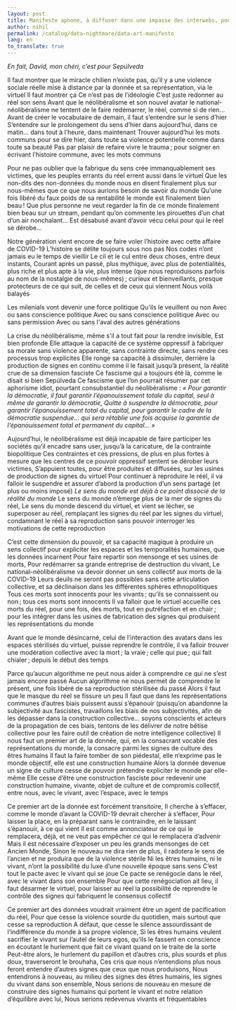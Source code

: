 ```yaml
---
layout: post
title: Manifeste aphone, à diffuser dans une impasse des interwebs, pour la structuration d'un art de la donnée
author: nihil
permalink: /catalog/data-nightmare/data-art-manifesto
lang: en
to_translate: true
---
```


*En fait, David, mon chéri, c’est pour Sepúlveda*

Il faut montrer que le miracle chilien n’existe pas, qu’il y a une violence sociale réelle mise à distance par la donnée et sa représentation, via le virtuel
Il faut montrer ça
Ce n’est pas de l’idéologie
C’est juste redonner au réel son sens
Avant que le néolibéralisme et son nouvel avatar le national-néolibéralisme ne tentent de le faire redémarrer, le réel, comme si de rien…
Avant de créer le vocabulaire de demain, il faut s’entendre sur le sens d’hier
S’entendre sur le prolongement du sens d’hier dans aujourd’hui, dans ce matin… dans tout à l’heure, dans maintenant
Trouver aujourd’hui les mots communs pour se dire hier, dans toute sa violence potentielle comme dans toute sa beauté
Pas par plaisir de refaire vivre le trauma ; pour soigner en écrivant l’histoire commune, avec les mots communs

Pour ne pas oublier que la fabrique du sens crée immanquablement ses victimes, que les peuples errants du réel errent aussi dans le virtuel
Que les non-dits des non-données du monde nous en disent finalement plus sur nous-mêmes que ce que nous aurions besoin de savoir du monde
Qu’une fois libéré du faux poids de sa rentabilité le monde est finalement bien beau !
Que plus personne ne veut regarder la fin de ce monde finalement bien beau sur un stream, pendant qu’on commente les pirouettes d’un chat d’un air nonchalant... 
Est désabusé avant d’avoir vécu celui pour qui le réel se dérobe…

Notre génération vient encore de se faire voler l’histoire avec cette affaire de COVID-19
L’histoire se délite toujours sous nos pas
Nos codes n’ont jamais eu le temps de vieillir
Le cil et le cul entre deux choses, entre deux instants,
Courant après un passé, plus mythique, avec plus de potentialités, plus riche et plus apte à la vie, plus intense (que nous reproduisons parfois au nom de la nostalgie de nous-mêmes) ; curieux et bienveillants, presque protecteurs de ce qui suit, de celles et de ceux qui viennent
Nous voilà balayés 

Les milenials vont devenir une force politique
Qu’ils le veuillent ou non
Avec ou sans conscience politique
Avec ou sans conscience politique
Avec ou sans permission
Avec ou sans l'aval des autres générations

La crise du néolibéralisme, même s’il a tout fait pour la rendre invisible,
Est bien profonde
Elle attaque la capacité de ce système oppressif à fabriquer sa morale sans violence apparente, sans contrainte directe, sans rendre ces processus trop explicites 
Elle ronge sa capacité à dissimuler, derrière la production de signes en continu comme il le faisait jusqu’à présent, la réalité crue de sa dimension fasciste
Ce fascisme qui a toujours été là, comme le disait si bien Sepúlveda
Ce fascisme que l’on pourrait résumer par cet aphorisme idiot, pourtant consubstantiel du néolibéralisme :
*« Pour garantir la démocratie, il faut garantir l’épanouissement totale du capital, seul à même de garantir la démocratie,*
*Quitte à suspendre la démocratie, pour garantir l’épanouissement total du capital, pour garantir le cadre de la démocratie suspendue…*
*qui sera rétablie une fois acquise la garantie de l’épanouissement total et permanent du capital… »*

Aujourd’hui, le néolibéralisme est déjà incapable de faire participer les sociétés qu’il encadre sans user, jusqu’à la caricature, de la contrainte biopolitique
Ces contraintes et ces pressions, de plus en plus fortes à mesure que les centres de ce pouvoir oppressif sentent se dérober leurs victimes,
S’appuient toutes, pour être produites et diffusées, sur les usines de production de signes du virtuel
Pour continuer à reproduire le réel, il va falloir le suspendre et assurer d’abord la production d’un sens partagé (et plus ou moins imposé)
*Le sens du monde est déjà à ce point dissocié de la réalité du monde*
Le sens du monde n’émerge plus de la mer de signes du réel,
Le sens du monde descend du virtuel, et vient se lécher, se superposer au réel, remplaçant les signes du réel par les signes du virtuel, condamnant le réel à sa reproduction sans pouvoir interroger les motivations de cette reproduction

C’est cette dimension du pouvoir, et sa capacité magique à produire un sens collectif pour expliciter les espaces et les temporalités humaines, que les données incarnent
Pour faire repartir son mensonge et ses usines de morts,
Pour redémarrer sa grande entreprise de destruction du vivant,
Le national-néolibéralisme va devoir donner un sens collectif aux morts de la COVID-19
Leurs deuils ne seront pas possibles sans cette articulation collective, et sa déclinaison dans les différentes sphères ethnopolitiques
Tous ces morts sont innocents pour les vivants ; qu’ils se connaissent ou non ; tous ces morts sont innocents
Il va falloir que le virtuel accueille ces morts du réel, pour une fois, des morts, tout en putréfaction et en chair ; pour les intégrer dans les usines de fabrication des signes qui produisent les représentations du monde

Avant que le monde désincarné, celui de l’interaction des avatars dans les espaces stérilisés du virtuel, puisse reprendre le contrôle, il va falloir trouver une modération collective avec la mort ; la vraie ; celle qui pue ; qui fait chialer ; depuis le début des temps

Parce qu’aucun algorithme ne peut nous aider à comprendre ce qui ne s’est jamais encore passé
Aucun algorithme ne nous permet de comprendre le présent, une fois libéré de sa reproduction stérilisée du passé 
Alors il faut que le masque du réel se fissure un peu
Il faut que dans les représentations communes d’autres biais puissent aussi s’épanouir (puisqu’on abandonne la subjectivité aux fascistes, travaillons les biais de nos subjectivités, afin de les dépasser dans la construction collective… soyons conscients et acteurs de la propagation de ces biais, tentons de les délivrer de notre bêtise collective pour les faire outil de création de notre intelligence collective)
Il nous faut un premier art de la donnée, qui, en la consacrant vocable des représentations du monde, la consacre parmi les signes de culture des êtres humains
Il faut la faire tomber de son piédestal, elle n’exprime pas le monde objectif, elle est une construction humaine 
Alors la donnée devenue un signe de culture cesse de pouvoir prétendre expliciter le monde par elle-même
Elle cesse d’être une construction fasciste pour redevenir une construction humaine, vivante, objet de culture et de compromis collectif, entre nous, avec le vivant, avec l’espace, avec le temps

Ce premier art de la donnée est forcément transitoire,
Il cherche à s’effacer, comme le monde d’avant la COVID-19 devrait chercher à s’effacer,
Pour laisser la place, en la préparant sans le contraindre, en le laissant s’épanouir, à ce qui vient
Il est comme annonciateur de ce qui le remplacera, déjà, et ne veut pas empêcher ce qui le remplacera d’advenir
Mais il est nécessaire d’exposer un peu les grands mensonges de cet Ancien Monde,
Sinon le nouveau ne dira rien de plus, il radotera le sens de l’ancien et ne produira que de la violence stérile
Ni les êtres humains, ni le vivant, n’ont la possibilité du luxe d’une nouvelle époque sans sens
C’est tout le pacte avec le vivant qui se joue
Ce pacte se renégocie dans le réel, avec le vivant dans son ensemble
Pour que cette renégociation ait lieu, il faut désarmer le virtuel, pour laisser au réel la possibilité de reprendre le contrôle des signes qui fabriquent le consensus collectif

Ce premier art des données voudrait vraiment être un agent de pacification du réel,
Pour que cesse la violence sourde du quotidien, mais surtout que cesse sa reproduction
A défaut, que cesse le silence assourdissant de l’indifférence du monde à sa propre violence,
Si les êtres humains veulent sacrifier le vivant sur l’autel de leurs egos, qu’ils le fassent en conscience en écoutant le hurlement que fait ce vivant quand on le traite de la sorte
Peut-être alors, le hurlement du papillon et d’autres cris, plus sourds et plus doux, traverseront le brouhaha,
Ces cris que nous n’entendions plus nous feront entendre d’autres signes que ceux que nous produisons,
Nous entendrons à nouveau, au milieu des signes des êtres humains, les signes du vivant dans son ensemble,
Nous serions de nouveau en mesure de construire des signes humains qui portent le vivant et notre relation d’équilibre avec lui,
Nous serions redevenus vivants et fréquentables
